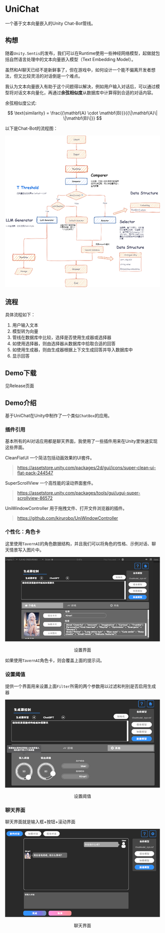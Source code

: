 # UniChat

一个基于文本向量嵌入的Unity Chat-Bot管线。

## 构想


随着`Unity.Sentis`的发布，我们可以在Runtime使用一些神经网络模型，起做就包括自然语言处理中的文本向量嵌入模型（Text Embedding Model）。

虽然和AI聊天已经不是新鲜事了，但在游戏中，如何设计一个能不偏离开发者想法，但又比较灵活的对话倒是一个难点。

我认为文本向量嵌入有助于这个问题得以解决，例如用户输入对话后，可以通过模型将对话文本向量化，再通过<b>余弦相似度</b>从数据库中计算得到合适的对话内容。

余弦相似度公式: 

$$
\text{similarity} = \frac{{\mathbf{A} \cdot \mathbf{B}}}{{\|\mathbf{A}\| \|\mathbf{B}\|}}
$$


以下是Chat-Bot的流程图：

![对话流程图](Images/UniChat.png)

## 流程

具体流程如下：
1. 用户输入文本
2. 模型转为向量
3. 管线在数据库中比较，选择是否使用生成器或选择器
4. 如使用选择器，则由选择器从数据库中拾取合适的回答
5. 如使用生成器，则由生成器根据上下文生成回答并导入数据库中
6. 显示回答

## Demo下载

见Release页面

## Demo介绍

基于UniChat在Unity中制作了一个类似`ChatBox`的应用。

### 插件引用
基本所有的AI对话应用都是聊天界面，我使用了一些插件用来在Unity里快速实现这些界面。

CleanFlatUI 一个简洁包括动画效果的UI套件。
>https://assetstore.unity.com/packages/2d/gui/icons/super-clean-ui-flat-pack-244547

SuperScrollView 一个高性能的滚动界面套件。
>https://assetstore.unity.com/packages/tools/gui/ugui-super-scrollview-86572

UniWindowController 用于拖拽文件、打开文件浏览器的插件。
>https://github.com/kirurobo/UniWindowController


### 个性化：角色卡

这里使用`TavernAI`的角色数据结构，并且我们可以将角色的性格、示例对话、聊天情景写入图片中。

![设置界面](Images/setting-view.png)
<center>设置界面</center>

如果使用`TavernAI`角色卡，则会覆盖上面的提示词。

### 设置阈值

提供一个界面用来设置上面`Filter`所需的两个参数用以过滤和判别是否启用生成器

![设置阈值](Images/threshold.png)
<center>设置阈值</center>

### 聊天界面

聊天界面就是输入框+按钮+滚动界面

![聊天界面](Images/chat-view.png)
<center>聊天界面</center>

